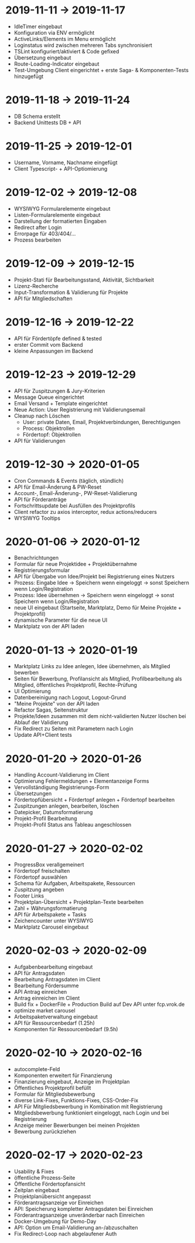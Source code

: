 # 2019-11-11 → 2019-11-17
  * IdleTimer eingebaut
  * Konfiguration via ENV ermöglicht
  * ActiveLinks/Elements im Menu ermöglicht
  * Loginstatus wird zwischen mehreren Tabs synchronisiert
  * TSLint konfiguriert/aktiviert & Code gefixed
  * Übersetzung eingebaut
  * Route-Loading-Indicator eingebaut
  * Test-Umgebung Client eingerichtet + erste Saga- & Komponenten-Tests hinzugefügt
  
# 2019-11-18 → 2019-11-24
  * DB Schema erstellt
  * Backend Unittests DB + API

# 2019-11-25 → 2019-12-01
  * Username, Vorname, Nachname eingefügt
  * Client Typescript- + API-Optiomierung

# 2019-12-02 → 2019-12-08
  * WYSIWYG Formularelemente eingebaut
  * Listen-Formularelemente eingebaut
  * Darstellung der formatierten Eingaben
  * Redirect after Login
  * Errorpage für 403/404/...
  * Prozess bearbeiten

# 2019-12-09 → 2019-12-15
  * Projekt-Stati für Bearbeitungsstand, Aktivität, Sichtbarkeit
  * Lizenz-Recherche
  * Input-Transformation & Validierung für Projekte
  * API für Mitgliedschaften

# 2019-12-16 → 2019-12-22
  * API für Fördertöpfe defined & tested
  * erster Commit vom Backend
  * kleine Anpassungen im Backend

# 2019-12-23 → 2019-12-29
  * API für Zuspitzungen & Jury-Kriterien
  * Message Queue eingerichtet
  * Email Versand + Template eingerichtet
  * Neue Action: User Registrierung mit Validierungsemail
  * Cleanup nach Löschen
    * User: private Daten, Email, Projektverbindungen, Berechtigungen
    * Process: Objektrollen
    * Fördertopf: Objektrollen
  * API für Validierungen

# 2019-12-30 → 2020-01-05
  * Cron Commands & Events (täglich, stündlich)
  * API für Email-Änderung & PW-Reset
  * Account-, Email-Änderung-, PW-Reset-Validierung
  * API für Förderanträge
  * Fortschrittsupdate bei Ausfüllen des Projektprofils
  * Client refactor zu axios interceptor, redux actions/reducers
  * WYSIWYG Tooltips
 
# 2020-01-06 → 2020-01-12
  * Benachrichtungen
  * Formular für neue Projektidee + Projektübernahme
  * Registrierungsformular
  * API für Übergabe von Idee/Projekt bei Registrierung eines Nutzers
  * Prozess: Eingabe Idee -> Speichern wenn eingeloggt -> sonst Speichern wenn Login/Registration
  * Prozess: Idee übernehmen -> Speichern wenn eingeloggt -> sonst Speichern wenn Login/Registration
  * neue UI eingebaut (Startseite, Marktplatz, Demo für Meine Projekte + Projektprofil)
  * dynamische Parameter für die neue UI
  * Marktplatz von der API laden

# 2020-01-13 → 2020-01-19
  * Marktplatz Links zu Idee anlegen, Idee übernehmen, als Mitglied bewerben
  * Seiten für Bewerbung, Profilansicht als Mitglied, Profilbearbeitung als Mitglied, öffentliches
    Projektprofil, Rechte-Prüfung
  * UI Optimierung
  * Datenbereinigung nach Logout, Logout-Grund
  * "Meine Projekte" von der API laden
  * Refactor Sagas, Seitenstruktur
  * Projekte/Ideen zusammen mit dem nicht-validierten Nutzer löschen bei Ablauf der Validierung
  * Fix Redirect zu Seiten mit Parametern nach Login
  * Update API+Client tests

# 2020-01-20 → 2020-01-26
  * Handling Account-Validierung im Client
  * Optimierung Fehlermeldungen + Elementanzeige Forms
  * Vervollständigung Registrierungs-Form
  * Übersetzungen
  * Fördertopfübersicht + Fördertopf anlegen + Fördertopf bearbeiten
  * Zuspitzungen anlegen, bearbeiten, löschen
  * Datepicker, Datumsformatierung
  * Projekt-Profil Bearbeitung
  * Projekt-Profil Status ans Tableau angeschlossen

# 2020-01-27 → 2020-02-02
  * ProgressBox verallgemeinert
  * Fördertopf freischalten
  * Fördertopf auswählen
  * Schema für Aufgaben, Arbeitspakete, Ressourcen
  * Zuspitzung angeben
  * Footer Links
  * Projektplan-Übersicht + Projektplan-Texte bearbeiten
  * Zahl + Währungsformatierung
  * API für Arbeitspakete + Tasks
  * Zeichencounter unter WYSIWYG
  * Marktplatz Carousel eingebaut

# 2020-02-03 → 2020-02-09
  * Aufgabenbearbeitung eingebaut
  * API für Antragsdaten
  * Bearbeitung Antragsdaten im Client
  * Bearbeitung Fördersumme
  * API Antrag einreichen
  * Antrag einreichen im Client
  * Build fix + DockerFile + Production Build auf Dev API unter fcp.vrok.de
  * optimize market carousel
  * Arbeitspaketverwaltung eingebaut
  * API für Ressourcenbedarf (1.25h)
  * Komponenten für Ressourcenbedarf (9.5h)
  
# 2020-02-10 → 2020-02-16
  * autocomplete-Feld
  * Komponenten erweitert für Finanzierung
  * Finanzierung eingebaut, Anzeige im Projektplan
  * Öffentliches Projektprofil befüllt
  * Formular für Mitgliedsbewerbung
  * diverse Link-Fixes, Funktions-Fixes, CSS-Order-Fix
  * API Für Mitgliedsbewerbung in Kombination mit Registrierung
  * Mitgliedsbewerbung funktioniert eingeloggt, nach Login und bei Registrierung
  * Anzeige meiner Bewerbungen bei meinen Projekten
  * Bewerbung zurückziehen

# 2020-02-17 → 2020-02-23
  * Usability & Fixes
  * öffentliche Prozess-Seite
  * Öffentliche Fördertopfansicht
  * Zeitplan eingebaut
  * Projektplanübersicht angepasst
  * Förderantragsanzeige vor Einreichen
  * API: Speicherung kompletter Antragsdaten bei Einreichen
  * Förderantragsanzeige unveränderbar nach Einreichen
  * Docker-Umgebung für Demo-Day
  * API: Option um Email-Validierung an-/abzuschalten
  * Fix Redirect-Loop nach abgelaufener Auth